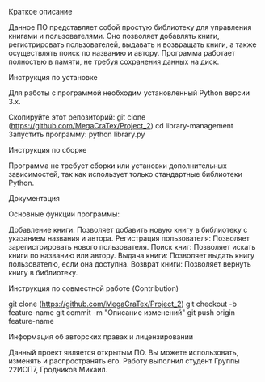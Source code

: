 
  Краткое описание
  
Данное ПО представляет собой простую библиотеку для управления книгами и пользователями. Оно позволяет добавлять книги, регистрировать пользователей, выдавать и возвращать книги, а также осуществлять поиск по названию и автору. Программа работает полностью в памяти, не требуя сохранения данных на диск.

  Инструкция по установке
  
Для работы с программой необходим установленный Python версии 3.x.

Скопируйте этот репозиторий:
   git clone (https://github.com/MegaCraTex/Project_2)
   cd library-management
Запустить программу:
python library.py

  Инструкция по сборке
  
Программа не требует сборки или установки дополнительных зависимостей,
так как использует только стандартные библиотеки Python.
  
  Документация
  
Основные функции программы:

Добавление книги: Позволяет добавить новую книгу в библиотеку с указанием названия и автора.
Регистрация пользователя: Позволяет зарегистрировать нового пользователя.
Поиск книг: Позволяет искать книги по названию или автору.
Выдача книги: Позволяет выдать книгу пользователю, если она доступна.
Возврат книги: Позволяет вернуть книгу в библиотеку.

  Инструкция по совместной работе (Contribution)
  
git clone (https://github.com/MegaCraTex/Project_2)
git checkout -b feature-name
git commit -m "Описание изменений"
git push origin feature-name

  Информация об авторских правах и лицензировании
  
Данный проект является открытым ПО. Вы можете использовать, изменять и распространять его.
Работу выполнил студент Группы 22ИСП7, Гродников Михаил.






